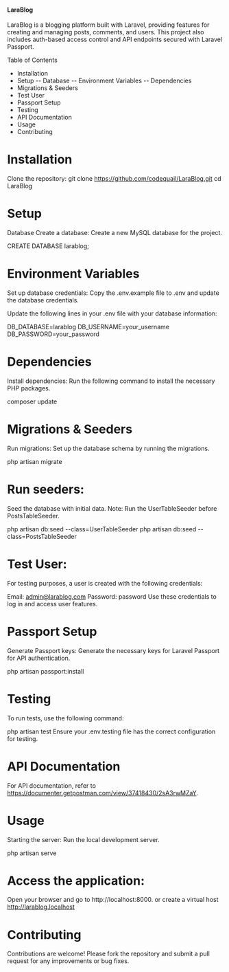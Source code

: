 #### LaraBlog ####
LaraBlog is a blogging platform built with Laravel, providing features for creating and managing posts, comments, and users. This project also includes auth-based access control and API endpoints secured with Laravel Passport.

Table of Contents
- Installation
- Setup
-- Database
-- Environment Variables
-- Dependencies
- Migrations & Seeders
- Test User
- Passport Setup
- Testing
- API Documentation
- Usage
- Contributing


# Installation
Clone the repository:
git clone https://github.com/codequail/LaraBlog.git
cd LaraBlog


# Setup
Database
Create a database:
Create a new MySQL database for the project.

CREATE DATABASE larablog;


# Environment Variables
Set up database credentials:
Copy the .env.example file to .env and update the database credentials.

Update the following lines in your .env file with your database information:

DB_DATABASE=larablog
DB_USERNAME=your_username
DB_PASSWORD=your_password


# Dependencies
Install dependencies:
Run the following command to install the necessary PHP packages.

composer update


# Migrations & Seeders
Run migrations:
Set up the database schema by running the migrations.

php artisan migrate


# Run seeders:
Seed the database with initial data. Note: Run the UserTableSeeder before PostsTableSeeder.

php artisan db:seed --class=UserTableSeeder
php artisan db:seed --class=PostsTableSeeder


# Test User:
For testing purposes, a user is created with the following credentials:

Email: admin@larablog.com
Password: password
Use these credentials to log in and access user features.


# Passport Setup
Generate Passport keys:
Generate the necessary keys for Laravel Passport for API authentication.

php artisan passport:install


# Testing
To run tests, use the following command:

php artisan test
Ensure your .env.testing file has the correct configuration for testing.


# API Documentation
For API documentation, refer to https://documenter.getpostman.com/view/37418430/2sA3rwMZaY.


# Usage
Starting the server:
Run the local development server.

php artisan serve


# Access the application:
Open your browser and go to http://localhost:8000. or create a virtual host http://larablog.localhost


# Contributing
Contributions are welcome! Please fork the repository and submit a pull request for any improvements or bug fixes.